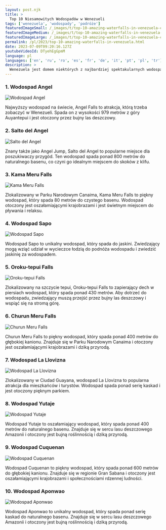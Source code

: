 ```yaml
---
layout: post.njk
title: >
  Top 10 Niesamowitych Wodospadów w Wenezueli
tags: ['wenezuela', 'wodospady', 'podróże']
featuredImageSmall: /_images/t/top-10-amazing-waterfalls-in-venezuela-cover-pl-small.webp
featuredImageMedium: /_images/t/top-10-amazing-waterfalls-in-venezuela-cover-pl-medium.webp
featuredImageLarge: /_images/t/top-10-amazing-waterfalls-in-venezuela-cover-pl-large.webp
permalink: /pl/2023/top-10-amazing-waterfalls-in-venezuela.html
date: 2023-07-09T09:20:16.127Z
youtubeVideoId: DTyehEgGpmM
language: pl
languages: ['en', 'ru', 'ro', 'es', 'fr', 'de', 'it', 'pt', 'pl', 'tr']
description: >
  Wenezuela jest domem niektórych z najbardziej spektakularnych wodospadów na świecie. Od najwyższego wodospadu po najdłuższy ciągły spadek, oto top 10 niesamowitych wodospadów w Wenezueli, które warto odwiedzić.
---
```


### 1. Wodospad Angel

![Wodospad Angel](/_images/c/c2c822ec04d621b09a6f5da051b88acd-medium.webp)

Najwyższy wodospad na świecie, Angel Falls to atrakcja, którą trzeba zobaczyć w Wenezueli. Spada on z wysokości 979 metrów z góry Auyantepui i jest otoczony przez bujny las deszczowy.

### 2. Salto del Angel

![Salto del Angel](/_images/0/07cc360926fd25ae2d2bdbf2707dcc95-medium.webp)

Znany także jako Angel Jump, Salto del Angel to popularne miejsce dla poszukiwaczy przygód. Ten wodospad spada ponad 800 metrów do naturalnego basenu, co czyni go idealnym miejscem do skoków z klifu.

### 3. Kama Meru Falls

![Kama Meru Falls](/_images/6/6c73bcea4d6357e077378c2336042461-medium.webp)

Zlokalizowany w Parku Narodowym Canaima, Kama Meru Falls to piękny wodospad, który spada 80 metrów do czystego basenu. Wodospad otoczony jest oszałamiającymi krajobrazami i jest świetnym miejscem do pływania i relaksu.

### 4. Wodospad Sapo

![Wodospad Sapo](/_images/0/065bd62b126eb9ee8a6114a0b2d3a4d1-medium.webp)

Wodospad Sapo to unikalny wodospad, który spada do jaskini. Zwiedzający mogą wziąć udział w wycieczce łodzią do podnóża wodospadu i zwiedzić jaskinię za wodospadem.

### 5. Oroku-tepui Falls

![Oroku-tepui Falls](/_images/c/c2c822ec04d621b09a6f5da051b88acd-medium.webp)

Zlokalizowany na szczycie tepui, Oroku-tepui Falls to zapierający dech w piersiach wodospad, który spada ponad 430 metrów. Aby dotrzeć do wodospadu, zwiedzający muszą przejść przez bujny las deszczowy i wspiąć się na stromą górę.

### 6. Churun Meru Falls

![Churun Meru Falls](/_images/c/c2c822ec04d621b09a6f5da051b88acd-medium.webp)

Churun Meru Falls to piękny wodospad, który spada ponad 400 metrów do głębokiej kanionu. Znajduje się w Parku Narodowym Canaima i otoczony jest oszałamiającymi krajobrazami i dziką przyrodą.

### 7. Wodospad La Llovizna

![Wodospad La Llovizna](/_images/9/930fe5f820c22dd7ab71a8ba78f406a4-medium.webp)

Zlokalizowany w Ciudad Guayana, wodospad La Llovizna to popularna atrakcja dla mieszkańców i turystów. Wodospad spada ponad serię kaskad i jest otoczony pięknym parkiem.

### 8. Wodospad Yutaje

![Wodospad Yutaje](/_images/8/8e070a4fadf73af354c6388ce86a12e7-medium.webp)

Wodospad Yutaje to oszałamiający wodospad, który spada ponad 400 metrów do naturalnego basenu. Znajduje się w sercu lasu deszczowego Amazonii i otoczony jest bujną roślinnością i dziką przyrodą.

### 9. Wodospad Cuquenan

![Wodospad Cuquenan](/_images/8/8d3cc29e9ddd171b74f63210ecca3766-medium.webp)

Wodospad Cuquenan to piękny wodospad, który spada ponad 600 metrów do głębokiej kanionu. Znajduje się w regionie Gran Sabana i otoczony jest oszałamiającymi krajobrazami i społecznościami rdzennej ludności.

### 10. Wodospad Aponwao

![Wodospad Aponwao](/_images/e/e46efd41a87ccb5a03977669c90f2cf3-medium.webp)

Wodospad Aponwao to unikalny wodospad, który spada ponad serię kaskad do naturalnego basenu. Znajduje się w sercu lasu deszczowego Amazonii i otoczony jest bujną roślinnością i dziką przyrodą.

